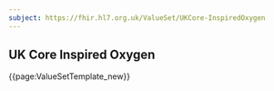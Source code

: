 ```yaml
---
subject: https://fhir.hl7.org.uk/ValueSet/UKCore-InspiredOxygen
---
```

## UK Core Inspired Oxygen

{{page:ValueSetTemplate_new}}